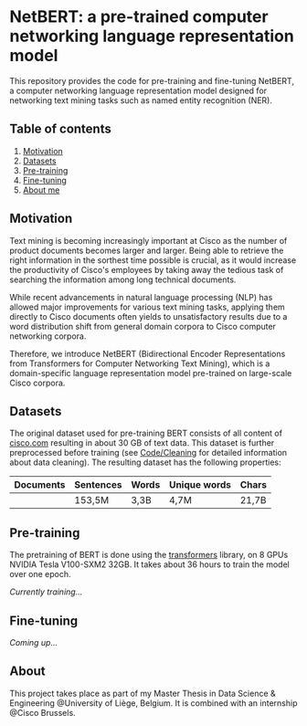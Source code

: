 # NetBERT: a pre-trained computer networking language representation model

This repository provides the code for pre-training and fine-tuning NetBERT, a computer networking language representation model designed for networking text mining tasks such as named entity recognition (NER).

## Table of contents
1. [Motivation](#motivation)
2. [Datasets](#datasets)
3. [Pre-training](#pretraining)
4. [Fine-tuning](#finetuning)
5. [About me](#about)

## Motivation <a name="intro"></a>
Text mining is becoming increasingly important at Cisco as the number of product documents becomes larger and larger. Being able to retrieve the right information in the sorthest time possible is crucial, as it would increase the productivity of Cisco's employees by taking away the tedious task of searching the information among long technical documents.

While recent advancements in natural language processing (NLP) has allowed major improvements for various text mining tasks, applying them directly to Cisco documents often yields to unsatisfactory results due to a word distribution shift from general domain corpora to Cisco computer networking corpora. 

Therefore, we introduce NetBERT (Bidirectional Encoder Representations from Transformers for Computer Networking Text Mining), which is a domain-specific language representation model pre-trained on large-scale Cisco corpora.


## Datasets <a name="datasets"></a>
The original dataset used for pre-training BERT consists of all content of [cisco.com](https://www.cisco.com/) resulting in about 30 GB of text data. This dataset is further preprocessed before training (see [Code/Cleaning](./Code/Cleaning/README.md) for detailed information about data cleaning). The resulting dataset has the following properties:

| Documents  | Sentences  | Words   |  Unique words | Chars |
|------------|------------|-------- |---------------|-------|
|            | 153,5M     | 3,3B    | 4,7M          | 21,7B |


## Pre-training <a name="pretraining"></a>
The pretraining of BERT is done using the [transformers](https://github.com/huggingface/transformers) library, on 8 GPUs NVIDIA Tesla V100-SXM2 32GB. It takes about 36 hours to train the model over one epoch.

*Currently training...*


## Fine-tuning <a name="pretraining"></a>
*Coming up...*


## About <a name="about"></a>
This project takes place as part of my Master Thesis in Data Science & Engineering @University of Liège, Belgium. It is combined with an internship @Cisco Brussels.
